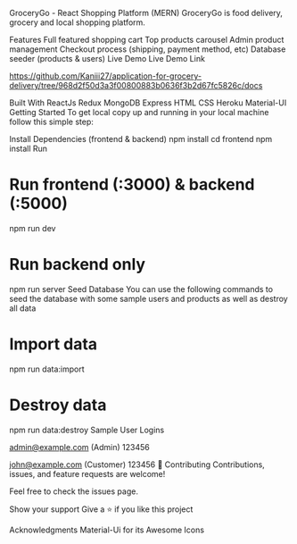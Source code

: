 GroceryGo - React Shopping Platform (MERN)
GroceryGo is food delivery, grocery and local shopping platform.



Features
Full featured shopping cart
Top products carousel
Admin product management
Checkout process (shipping, payment method, etc)
Database seeder (products & users)
Live Demo
Live Demo Link

https://github.com/Kaniii27/application-for-grocery-delivery/tree/968d2f50d3a3f00800883b0636f3b2d67fc5826c/docs


Built With
ReactJs
Redux
MongoDB
Express
HTML
CSS
Heroku
Material-UI
Getting Started
To get local copy up and running in your local machine follow this simple step:

Install Dependencies (frontend & backend)
npm install
cd frontend
npm install
Run
# Run frontend (:3000) & backend (:5000)
npm run dev

# Run backend only
npm run server
Seed Database
You can use the following commands to seed the database with some sample users and products as well as destroy all data

# Import data
npm run data:import

# Destroy data
npm run data:destroy
Sample User Logins

admin@example.com (Admin)
123456

john@example.com (Customer)
123456
🤝 Contributing
Contributions, issues, and feature requests are welcome!

Feel free to check the issues page.

Show your support
Give a ⭐ if you like this project

Acknowledgments
Material-Ui for its Awesome Icons
